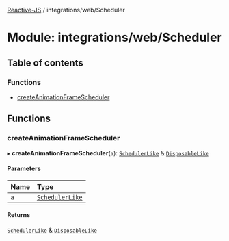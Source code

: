 [Reactive-JS](../README.md) / integrations/web/Scheduler

# Module: integrations/web/Scheduler

## Table of contents

### Functions

- [createAnimationFrameScheduler](integrations_web_Scheduler.md#createanimationframescheduler)

## Functions

### createAnimationFrameScheduler

▸ **createAnimationFrameScheduler**(`a`): [`SchedulerLike`](../interfaces/types.SchedulerLike.md) & [`DisposableLike`](../interfaces/types.DisposableLike.md)

#### Parameters

| Name | Type |
| :------ | :------ |
| `a` | [`SchedulerLike`](../interfaces/types.SchedulerLike.md) |

#### Returns

[`SchedulerLike`](../interfaces/types.SchedulerLike.md) & [`DisposableLike`](../interfaces/types.DisposableLike.md)
